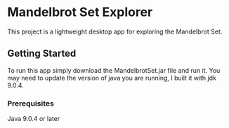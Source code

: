 # Mandelbrot Set Explorer

This project is a lightweight desktop app for exploring the Mandelbrot Set. 

## Getting Started

To run this app simply download the MandelbrotSet.jar file and run it. You may need to update the version of java you are running, I built it with jdk 9.0.4.

### Prerequisites

Java 9.0.4 or later

